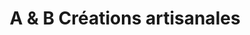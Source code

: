 ---
title: "A & B Créations artisanales"
url: /saone/a-und-b-creations-artisanales/
shop: Raumausstattung
---